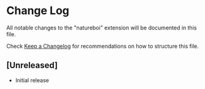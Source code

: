 # Change Log
All notable changes to the "natureboi" extension will be documented in this file.

Check [Keep a Changelog](http://keepachangelog.com/) for recommendations on how to structure this file.

## [Unreleased]
- Initial release
